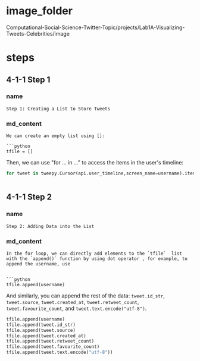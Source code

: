 # image_folder

Computational-Social-Science-Twitter-Topic/projects/Lab1A-Visualizing-Tweets-Celebrities/image

# steps
## 4-1-1 Step 1
### name 
```
Step 1: Creating a List to Store Tweets
```
###  md_content
```
We can create an empty list using []:

```python
tfile = []
```

Then, we can use "for ... in ..." to access the items in the user's timeline:

```python
for tweet in tweepy.Cursor(api.user_timeline,screen_name=username).items():
```
```
```

## 4-1-1 Step 2
### name 
```
Step 2: Adding Data into the List
```

###  md_content
```
In the for loop, we can directly add elements to the `tfile`  list with the `append()` function by using dot operator , for example, to append the username, use


```python
tfile.append(username)
```


And similarly, you can append the rest of the data: `tweet.id_str`, `tweet.source`, `tweet.created_at`, `tweet.retweet_count`, `tweet.favourite_count`, and `tweet.text.encode("utf-8")`.

```python
tfile.append(username)
tfile.append(tweet.id_str)
tfile.append(tweet.source)
tfile.append(tweet.created_at)
tfile.append(tweet.retweet_count)
tfile.append(tweet.favourite_count)
tfile.append(tweet.text.encode("utf-8"))
```
```
